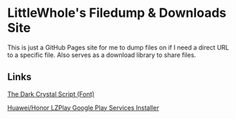 # LittleWhole's Filedump & Downloads Site
This is just a GitHub Pages site for me to dump files on if I need a direct URL to a specific file. Also serves as a download library to share files.
## Links
[The Dark Crystal Script (Font)](https://www.littlewhole.com/filedump/dc_s.ttf)

[Huawei/Honor LZPlay Google Play Services Installer](https://www.littlewhole.com/filedump/Huawei-LZPlay-Installer.apk)
